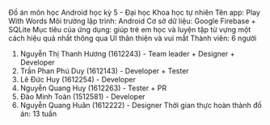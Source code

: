 Đồ án môn học Android học kỳ 5 - Đại học Khoa học tự nhiên
Tên app: Play With Words
Môi trường lập trình: Android
Cơ sở dữ liệu: Google Firebase + SQLite
Mục tiêu của ứng dụng: giúp trẻ em học và luyện tập từ vựng một cách hiệu quả nhất thông qua UI thân thiện và vui mắt
Thành viên: 6 người
  1. Nguyễn Thị Thanh Hương (1612243) - Team leader + Designer + Developer
  2. Trần Phan Phú Duy (1612143) - Developer + Tester
  3. Lê Đức Huy (1612254) - Developer
  4. Nguyễn Quang Huy (1612263) - Tester + PR
  5. Đào Minh Toàn (1512581) - Developer
  6. Nguyễn Quang Huân (1612222) - Designer
Thời gian thực hoàn thành đồ án: 13 tuần
